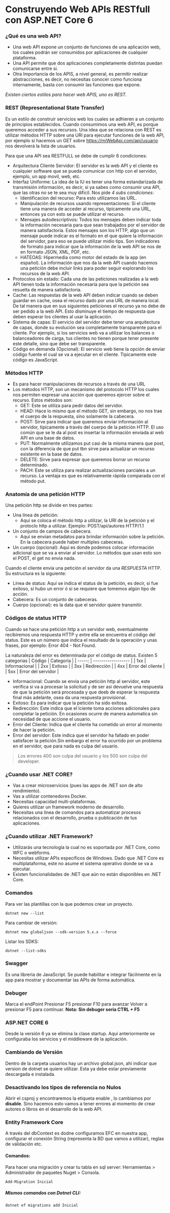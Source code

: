 # Construyendo Web APIs RESTfull con ASP.NET Core 6

### ¿Qué es una web API?
- Una web API expone un conjunto de funciones de una aplicación web, los cuales podrán ser consumidos por aplicaciones de cualquier plataforma. 
- Una API permite que dos aplicaciones completamente distintas puedan comunicarse entre si.
- Otra Importancia de los APIS, a nivel general, es permitir realizar abstracciones, es decir, no necesitas conocer como funciona internamente, basta con consumir las funciones que expone.
  
*Existen ciertos estilos para hacer web APIS, uno es REST.*

### REST (Representational State Transfer)
Es un estilo de construir servicios web los cuales se adhieren a un conjunto de principios establecidos. Cuando consumimos una web API, es porque queremos acceder a sus recursos.
Una idea que se relaciona con REST es utilizar métodos HTTP sobre una URl para ejecutar
funciones de la web API, por ejemplo si hacemos un GET sobre https://miWebApi.com/api/usuario nos devolverá la lista de usuarios.

Para que una API sea RESTFULL se debe de cumplir 6 condiciones:
  - Arquitectura Cliente Servidor: El servidor es la web API y el cliente es cualquier software
    que se pueda comunicar con http con el servidor, ejemplo, un app movil, web, etc.
  - Interfaz Uniforme: La idea de la IU es tener una forma estandarizada de transmisión información, es decir, si ya sabes como consumir una API, que las otras no se te sea muy dificil.
    Nos pide *4 subs condiciones:*
    - Identificacion del recurso: Para esto utilizamos las URL.
    - Manipulación de recursos usando representaciones: Si el cliente tiene una manera de acceder
      al recurso, tipicamente una URL, entonces ya con esto se puede utilizar el recurso.
    - Mensajes autodescriptivos: Todos los mensajes deben indicar toda la información necesaria
      para que sean trabajados por el servidor de manera satisfactoria. Estos mensajes son los HTTP, algo que un mensaje puede indicar es el formato en el que quiere la información del servidor, para eso se puede utilizar midio tips. Son indicadores de formato para indicar que la información de la web API se nos de en formato JSON, XML, PDF, etc.
    - HATEOAS: Hipermedia como motor del estado de la app (en español). La información que nos da la web API cuando hacemos una petición debe incluir links para poder seguir explorando los recursos de la web API.
-  Protocolos sin estado: Cada una de las peticiones realizadas a la web API tienen toda la 
        información necesaria para que la petición sea resuelta de manera satisfactoria. 
- Cache: Las respuestas de la web API deben indicar cuando se deben guardar en cache, osea el recurso dado por una URL de manera local. De tal manera que en sus siguientes peticiones el recurso ya no debe de ser pedido a la web API. Esto disminuye el tiempo de respuesta que deben esperar los clientes al usar la aplicación. 
- Sistema de capas: El servicio del servidor debe tener una arquitectura de capas, donde su evolución sea completamente transparente para el cliente. Por ejemplo, si los servicios web va a utilizar los balances o balanceadores de carga, tus clientes no tienen porque tener presente este detalle, sino que debe ser transparente.
- Código en demanda (Opcional): El servicio web tiene la opción de enviar código fuente el cual se va a ejecutar en el cliente. Tipicamente este código es JavaScript.

### Métodos HTTP
- Es para hacer manipulaciones de recursos a través de una URL
- Los métodos HTTP, son un mecanismo del protocolo HTTP los cuales nos permiten expresar una acción que queremos ejercer sobre el recurso. Estos métodos son:
  - GET: Este se utiliza para pedir datos del servidor.
  - HEAD: Hace lo mismo que el método GET, sin embargo, no nos trae el cuerpo de la respuesta, sino solamente la cabecera.
  - POST: Sirve para indicar que queremos enviar información al servidor, tipicamente a través del cuerpo de la petición HTTP. El uso común que se le da al post es insertar la información enviada al web API en una base de datos.
  - PUT: Normalmente utilizamos put casi de la misma manera que post, con la diferencia de que put tbn sirve para actualizar un recurso existente en la base de datos.
  - DELETE: Sirve para expresar que queremos borrar un recurso determinado.
  - PACH: Este se utiliza para realizar actualizaciones parciales a un recurso. La ventaja es que es relativamente rápida comparada con el método put. 

### Anatomía de una petición HTTP
Una petición http se divide en tres partes:
- Una línea de petición:
  - Aquí se coloca el método http a utilizar, la URI de la petición y el protoclo http a utilizar.
    Ejemplo: POST/api/autores HTTP/1.1
- Un conjunto de campos de cabecera.
  - Aquí se envian metadatos para brindar información sobre la petición. En la cabecera puede haber multiples cabeceras.
- Un cuerpo (opcional): Aquí es donde podemos colocar información adicional que se va a enviar al servidor. Lo métodos que usan esto son el POST, el get no envia nada.
  
Cuando el cliente envia una petición el servidor da una *RESPUESTA* HTTP. Su estructura es la siguiente:
 - Línea de status: Aquí se indica el status de la petición, es decir, si fue exitoso, si hubo un error ó si se requiere que tomemos algún tipo de acción.
 - Cabecera: Es un conjunto de cabeceras.
 - Cuerpo (opcional): es la data que el servidor quiere transmitir.

### Códigos de status HTTP
Cuando se hace una petición http a un servidor web, eventualmente recibiremos una respuesta HTTP y entre ella se encuentra el código del status. Este es un número que indica el resultado de la operación y unas frases, por ejemplo: Error 404 - Not Found.

La naturaleza del error es determinada por el código de status. Existen 5 categorias
| Código | Categoría          |
| -----: | ------------------ |
|    1xx | Informacional      |
|    2xx | Exitoso            |
|    3xx | Redirección        |
|    4xx | Error del cliente  |
|    5xx | Error del servidor |

- Informacional: Cuando se envia una petición http al servidor, este verifica si va a procesar la solicitud y de ser asi devuelve una respuesta de que la petición será procesada y que deeb de esperar la respuesta final más adelante, osea da una respuesta provisional.
- Exitoso: Es para indicar que la petición ha sido exitosa.
- Redirección: Este indica que el lciente toma acciones adicionales para completar la petición. En ocasiones ocurre de manera automatica sin necesidad de que accione el usuario.
- Error del Cliente: Indica que el cliente ha cometido un error al momento de hacer la petición.
- Error del servidor: Este indica que el servidor ha fallado en poder satisfacer la petición.Sin embargo el error ha ocurrido por un problema en el servidor, que para nada es culpa del usuario.
> Los errores 400 son culpa del usuario y los 500 son culpa del developer.

### ¿Cuando usar .NET CORE?
- Vas a crear microservicios (pues las apps de .NET son de alto rendimiento).
- Vas a utilizar contenedores Docker.
- Necesitas capacidad multi-plataformas.
- Quieres utilizar un framework moderno de desarrollo.
- Necesitas una linea de comandos para automatizar procesos relacionados con el desarrollo, prueba o publicación de tus aplicaciones.

### ¿Cuando utilizar .NET Framework?
- Utilizarás una tecnología la cual no es soportada por .NET Core, como WFC o webforms.
- Necesitas utilizar APIs específicos de Windows. Dado que .NET Core es multiplataforma, este no asume el sistema operativo donde se va a ejecutar.
- Existen funcionalidades de .NET que aún no están disponibles en .NET Core.

### Comandos

Para ver las plantillas con la que podemos crear un proyecto.
```
dotnet new --list
```
Para cambiar de versión:
```
dotnet new globaljson --sdk-version 5.x.x --force
```
Listar los SDKS:
```
dotnet --list-sdks
```
### Swagger
Es una libreria de JavaScript. Se puede habilitar e integrar fácilmente en la app para mostrar y documentar las APIs de forma automática.
### Debuger
Marca el endPoint
Presionar F5
presionar F10 para avanzar
Volver a presionar F5 para continuar.
**Nota: Sin debuger seria CTRL + F5**

### ASP.NET CORE 6
Desde la versión 6 ya se elimina la clase startup. Aquí anteriormente se configuraba los servicios y el middleware de la aplicación.

### Cambiando de Versión
Dentro de la carpeta usuarios hay un archivo global.json, ahi indicar que version de dotnet
se quiere utilizar. Esta ya debe estar previamente descargada e instalada.
### Desactivando los tipos de referencia no Nulos
Abrir el csproj y encontraremos la etiqueta <Nullable> enable <Nullable>, lo cambiamos por **disable**. Sino hacemos esto vamos a tener errores al momento de crear autores o libros en el desarrollo de la web API.

### Entity Framework Core
A través del dbContext es dodne configuramos EFC en nuestra app, configurar el conexión String (representa la BD que vamos a utilizar), reglas de validación etc.
#### Comandos:
Para hacer una migración y crear tu tabla en sql server:
Herramientas > Administrador de paquetes Nuget > Consola.
```
Add-Migration Inicial  
```
##### Mismos comandos con Dotnet CLI:
```
dotnet ef migrations add Inicial 
```
